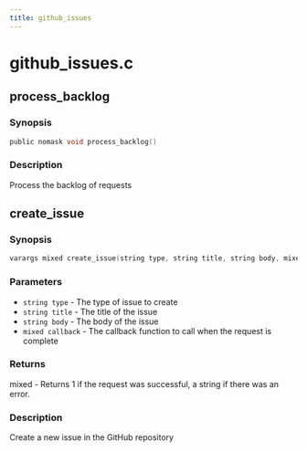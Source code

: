 ```yaml
---
title: github_issues
---
```

# github_issues.c

## process_backlog

### Synopsis

```c
public nomask void process_backlog()
```

### Description

Process the backlog of requests

## create_issue

### Synopsis

```c
varargs mixed create_issue(string type, string title, string body, mixed *callback)
```

### Parameters

* `string type` - The type of issue to create
* `string title` - The title of the issue
* `string body` - The body of the issue
* `mixed callback` - The callback function to call when the request is complete

### Returns

mixed - Returns 1 if the request was successful, a string if there was an error.

### Description

Create a new issue in the GitHub repository

